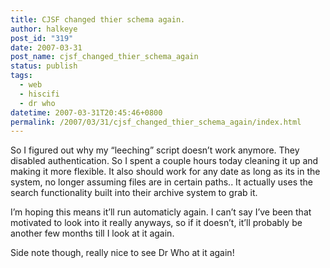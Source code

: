 ```yaml
---
title: CJSF changed thier schema again.
author: halkeye
post_id: "319"
date: 2007-03-31
post_name: cjsf_changed_thier_schema_again
status: publish
tags:
  - web
  - hiscifi
  - dr who
datetime: 2007-03-31T20:45:46+0800
permalink: /2007/03/31/cjsf_changed_thier_schema_again/index.html
---
```


So I figured out why my “leeching” script doesn’t work anymore. They disabled authentication. So I spent a couple hours today cleaning it up and making it more flexible. It also should work for any date as long as its in the system, no longer assuming files are in certain paths.. It actually uses the search functionality built into their archive system to grab it.




I’m hoping this means it’ll run automaticly again. I can’t say I’ve been that motivated to look into it really anyways, so if it doesn’t, it’ll probably be another few months till I look at it again.




Side note though, really nice to see Dr Who at it again!
